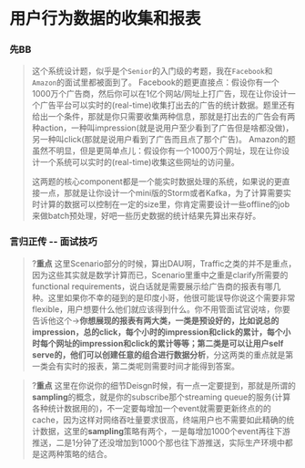 
# 用户行为数据的收集和报表

### 先BB
> 这个系统设计题，似乎是个`Senior`的入门级的考题，我在`Facebook`和`Amazon`的面试里都被面到了。
> Facebook的题更直接点：假设你有一个1000万个广告商，然后你可以在1亿个网站/网址上打广告，现在让你设计一个广告平台可以实时的(real-time)收集打出去的广告的统计数据。题里还有给出一个条件，那就是你只需要收集两种信息，那就是打出去的广告会有两种action，一种叫impression(就是说用户至少看到了广告但是啥都没做)，另一种叫click(那就是说用户看到了广告而且点了那个广告)。
> Amazon的题虽然不明显，但是更简单点儿：假设你有一个1000万个网址，现在让你设计一个系统可以实时的(real-time)收集这些网址的访问量。
>
>这两题的核心component都是一个能实时数据处理的系统，如果说的更直接一点，那就是让你设计一个mini版的Storm或者Kafka，为了计算需要实时计算的数据可以控制在一定的size里，你肯定需要设计一些offline的job来做batch预处理，好吧一些历史数据的统计结果先算出来存好。
>

### 言归正传 -- 面试技巧
>?**重点** 这里Scenario部分的时候，算出DAU啊，Traffic之类的并不是重点，因为这些其实就是数学计算而已，Scenario里重中之重是clarify所需要的functional requirements，说白话就是需要展示给广告商的报表有哪几种。这里如果你不幸的碰到的是印度小哥，他很可能误导你说这个需要非常flexible，用户想要什么他们就应该得到什么。你不用管面试官说啥，你要告诉他这个->**你想展现的报表有两大类，一类是预设好的，比如说总的impression，总的click，每个小时的impression和click的累计，每个小时每个网址的impression和click的累计等等；第二类是可以让用户self serve的，他们可以创建任意的组合进行数据分析**，分这两类的重点就是第一类会有实时的报表，第二类呢则需要时间才能得到答案。

>?**重点** 这里在你说你的细节Deisgn时候，有一点一定要提到，那就是所谓的**sampling**的概念，就是你的subscribe那个streaming queue的服务(计算各种统计数据用的)，不一定要每增加一个event就需要更新终点的的cache，因为这样对网络吞吐量要求很高，终端用户也不需要如此精确的统计数据，这里的**sampling**策略有两个，一是每增加1000个event再往下游推送，二是1分钟了还没增加到1000个那也往下游推送，实际生产环境中都是这两种策略的结合。
